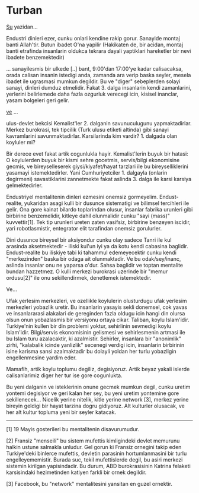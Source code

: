 # Turban

[Su](http://muratkarun.blogspot.com/2007/07/serif-mardin.html) yazidan...

Endustri dinleri ezer, cunku onlari kendine rakip gorur. Sanayide montaj banti Allah'tir. Butun ibadet O'na yapilir (Hakikaten de, bir acidan, montaj banti etrafinda insanlarin oldukca tekrara dayali yaptiklari hareketler bir nevi ibadete benzemektedir)

... sanayilesmis bir ulkede [..] bant, 9:00'dan 17:00'ye kadar calisacaksa, orada calisan insanin istedigi anda, zamanda ara verip baska seyler, mesela ibadet ile ugrasmasi mumkun degildir. Bu ve "diger" sebeplerden solayi sanayi, dinleri dumduz etmelidir. Fakat 3. dalga insanlarin kendi zamanlarini, yerlerini belirlemede daha fazla ozgurluk verecegi icin, kisisel inanclar, yasam bolgeleri geri gelir.

[ve](http://muratkarun.blogspot.com/2007/05/iii-dalga.html) ...

ulus-devlet bekcisi Kemalist'ler 2. dalganin savunuculugunu yapmaktadirlar. Merkez burokrasi, tek tipcilik (Turk ulusu etiketi altinda) gibi sanayi kavramlarini savunmaktadirlar. Karsilarinda kim vardir? 1. dalgada olan koyluler mi?

Bir derece evet fakat artik cogunlukla hayir. Kemalist'lerin buyuk bir hatasi: O koylulerden buyuk bir kismi sehre gocetmis, servis/bilgi ekonomisine gecmis, ve bireyselleserek giysi/kiyafet/hayat tarzlari ile bu bireyselliklerini yasamayi istemektedirler. Yani Cumhuriyetciler 1. dalgayla (onlarin degirmeni) savastiklarini zannetmekte fakat aslinda 3. dalga ile karsi karsiya gelmektedirler.

Endustriyel mentalitenin dinleri ezmesini onemsiz gormeyelim. Endust-realite, yukaridan asagi kulli bir dusunce sistematigi ve bilimsel tercihleri ile gelir. Ona gore kainat bilardo toplarindan olusur, insanlar fabrika urunleri gibi birbirine benzemelidir, kitleye dahil olunmalidir cunku "sayi (mass)" kuvvettir[1]. Tek tip urunleri ureten zaten vasifsiz, birbirine benzeyen iscidir, yari robotlasmistir, entegrator elit tarafindan onemsiz gorulurler.

Dini dusunce bireysel bir aksiyondur cunku olay sadece Tanri ile kul arasinda aksetmektedir - iliski kul'un iyi ya da kotu kendi cabasina baglidir. Endust-realite bu iliskiye tabi ki tahammul edemeyecektir cunku kendi "merkezinden" baska bir odaga ait olunmaktadir. Ve bu odak/sey/inanc, aslinda insanlar onu ne yaparsa o'dur. Sahsa baglidir ve toptan mentalite bundan hazzetmez. O kulli merkezi burokrasi uzerinde bir "memur ordusu[2]" ile onu sekillendirmek, denetlemek istemektedir.

Ve...

Ufak yerlesim merkezleri, ve ozellikle koylulerin olusturdugu ufak yerlesim merkezleri yobazlik uretir. Bu insanlarin yasayis sekli donemsel, cok yavas ve insanlararasi alakalari de gereginden fazla oldugu icin hangi din olursa olsun onun yobazlasmis bir versiyonu ortaya cikar. Taliban, koylu Islam'idir. Turkiye'nin kullen bir din problemi yoktur, sehirlinin sevmedigi koylu Islam'idir. Bilgi/servis ekonomisinin gelismesi ve sehirlesmenin artmasi ile bu Islam turu azalacaktir, ki azalmistir. Sehirler, insanlara bir "anonimlik" zirhi, "kalabalik icinde yanlizlik" secenegi verdigi icin, insanlarin birbirinin isine karisma sansi azalmaktadir bu dolayli yoldan her turlu yobazligin engellenmesine yardim eder.

Mamafih, artik koylu toplumu degiliz, degisiyoruz. Artik beyaz yakali islerde calisanlarimiz diger her tur ise gore cogunlukta.

Bu yeni dalganin ve isteklerinin onune gecmek mumkun degil, cunku uretim yontemi degisiyor ve geri kalan her sey, bu yeni uretim yontemine gore sekillenecek... Nicelik yerine nitelik, kitle yerine network [3], merkez yerine bireyin geldigi bir hayat tarzina dogru gidiyoruz. Alt kulturler olusacak, ve her alt kultur topluma yeni bir seyler katacak.

----

[1] 19 Mayis gosterileri bu mentalitenin disavurumudur.

[2] Fransiz "menseili" bu sistem mufettis kimligindeki devlet memurunu halkin ustune salmakla unludur. Gel gorun ki Fransiz ornegini takip eden Turkiye'deki binlerce mufettis, devletin parasinin hortumlanmasini bir turlu engelleyememistir. Burada suc, tekil mufettislerde degil, bu asiri merkezi sistemin kirilgan yapisindadir. Bu durum, ABD burokrasisinin Katrina felaketi karsisindaki hezimetinden katiyen farkli bir ornek degildir.

[3] Facebook, bu "network" mentalitesini yansitan en guzel ornektir.






